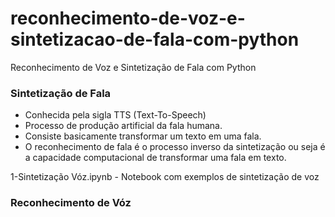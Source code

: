 # reconhecimento-de-voz-e-sintetizacao-de-fala-com-python
Reconhecimento de Voz e Sintetização de Fala com Python

### Sintetização de Fala
+ Conhecida pela sigla TTS (Text-To-Speech)
+ Processo de produção artificial da fala humana.
+ Consiste basicamente transformar um texto em uma fala.
+ O reconhecimento de fala é o processo inverso da sintetização ou seja é a capacidade computacional de transformar uma fala em texto.

1-Sintetização Vóz.ipynb - Notebook com exemplos de sintetização de voz

### Reconhecimento de Vóz

